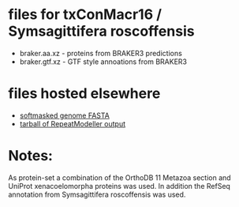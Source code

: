 # files for txConMacr16 / Symsagittifera roscoffensis
* braker.aa.xz - proteins from BRAKER3 predictions
* braker.gtf.xz - GTF style annoations from BRAKER3

# files hosted elsewhere
* [softmasked genome FASTA](https://asg_hubs.cog.sanger.ac.uk/txConMacr16/txConMacr16.fa.masked)
* [tarball of RepeatModeller output](https://asg_hubs.cog.sanger.ac.uk/txConMacr16/txConMacr16.tar.xz)

# Notes:
As protein-set a combination of the OrthoDB 11 Metazoa section and UniProt xenacoelomorpha proteins was used.
In addition the RefSeq annotation from Symsagittifera roscoffensis was used.
